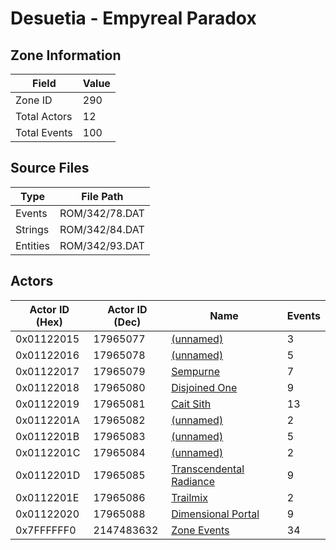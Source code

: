 # Desuetia - Empyreal Paradox

## Zone Information

| Field        |   Value |
|--------------|---------|
| Zone ID      |     290 |
| Total Actors |      12 |
| Total Events |     100 |

## Source Files

| Type     | File Path      |
|----------|----------------|
| Events   | ROM/342/78.DAT |
| Strings  | ROM/342/84.DAT |
| Entities | ROM/342/93.DAT |

## Actors

| Actor ID (Hex)   |   Actor ID (Dec) | Name                                                                   |   Events |
|------------------|------------------|------------------------------------------------------------------------|----------|
| 0x01122015       |         17965077 | [(unnamed)](./17965077/)                                               |        3 |
| 0x01122016       |         17965078 | [(unnamed)](./17965078/)                                               |        5 |
| 0x01122017       |         17965079 | [Sempurne](./17965079%20-%20Sempurne/)                                 |        7 |
| 0x01122018       |         17965080 | [Disjoined One](./17965080%20-%20Disjoined%20One/)                     |        9 |
| 0x01122019       |         17965081 | [Cait Sith](./17965081%20-%20Cait%20Sith/)                             |       13 |
| 0x0112201A       |         17965082 | [(unnamed)](./17965082/)                                               |        2 |
| 0x0112201B       |         17965083 | [(unnamed)](./17965083/)                                               |        5 |
| 0x0112201C       |         17965084 | [(unnamed)](./17965084/)                                               |        2 |
| 0x0112201D       |         17965085 | [Transcendental Radiance](./17965085%20-%20Transcendental%20Radiance/) |        9 |
| 0x0112201E       |         17965086 | [Trailmix](./17965086%20-%20Trailmix/)                                 |        2 |
| 0x01122020       |         17965088 | [Dimensional Portal](./17965088%20-%20Dimensional%20Portal/)           |        9 |
| 0x7FFFFFF0       |       2147483632 | [Zone Events](./Zone%20Events/)                                        |       34 |